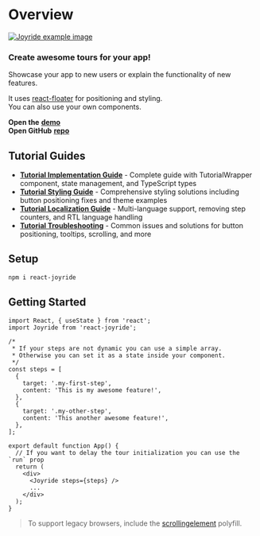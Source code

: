 # Overview

[![Joyride example image](http://gilbarbara.com/files/react-joyride.png)](https://react-joyride.com/)

### Create awesome tours for your app!

Showcase your app to new users or explain the functionality of new features.

It uses [react-floater](https://github.com/gilbarbara/react-floater) for positioning and styling.  
You can also use your own components.

**Open the** [**demo**](https://react-joyride.com/)  
**Open GitHub** [**repo**](https://github.com/gilbarbara/react-joyride)

## Tutorial Guides

- [**Tutorial Implementation Guide**](tutorial-implementation-guide.md) - Complete guide with TutorialWrapper component, state management, and TypeScript types
- [**Tutorial Styling Guide**](tutorial-styling-guide.md) - Comprehensive styling solutions including button positioning fixes and theme examples
- [**Tutorial Localization Guide**](tutorial-localization.md) - Multi-language support, removing step counters, and RTL language handling
- [**Tutorial Troubleshooting**](tutorial-troubleshooting.md) - Common issues and solutions for button positioning, tooltips, scrolling, and more

## Setup

```bash
npm i react-joyride
```

## Getting Started

```tsx
import React, { useState } from 'react';
import Joyride from 'react-joyride';

/*
 * If your steps are not dynamic you can use a simple array.
 * Otherwise you can set it as a state inside your component.
 */
const steps = [
  {
    target: '.my-first-step',
    content: 'This is my awesome feature!',
  },
  {
    target: '.my-other-step',
    content: 'This another awesome feature!',
  },
];

export default function App() {
  // If you want to delay the tour initialization you can use the `run` prop
  return (
    <div>
      <Joyride steps={steps} />
      ...
    </div>
  );
}
```

> To support legacy browsers, include the [scrollingelement](https://github.com/mathiasbynens/document.scrollingElement) polyfill.
